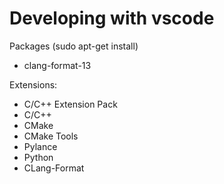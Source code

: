 # Developing with vscode

Packages (sudo apt-get install)

- clang-format-13

Extensions:

- C/C++ Extension Pack
- C/C++
- CMake
- CMake Tools
- Pylance
- Python
- CLang-Format
